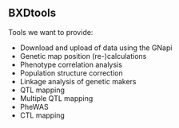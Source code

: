 ## BXDtools

Tools we want to provide:

- Download and upload of data using the GNapi
- Genetic map position (re-)calculations
- Phenotype correlation analysis
- Population structure correction
- Linkage analysis of genetic makers
- QTL mapping
- Multiple QTL mapping
- PheWAS
- CTL mapping
